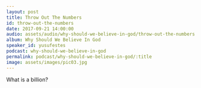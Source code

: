 ```yaml
---
layout: post
title: Throw Out The Numbers
id: throw-out-the-numbers
date: 2017-09-21 14:00:00
audio: assets/audio/why-should-we-believe-in-god/throw-out-the-numbers.mp3
album: Why Should We Believe In God
speaker_id: yusufestes 
podcast: why-should-we-believe-in-god
permalink: podcast/why-should-we-believe-in-god/:title
image: assets/images/pic03.jpg
---
```


What is a billion?
